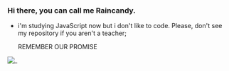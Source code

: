### Hi there, you can call me Raincandy. 

- i'm studying JavaScript now but i don't like to code. Please, don't see my repository if you aren't a teacher;


  REMEMBER OUR PROMISE

![_](https://media1.tenor.com/m/Pcnn6Wq5EHMAAAAd/hello-ariane.gif)
